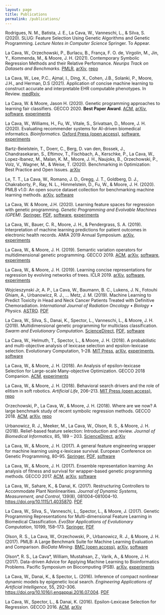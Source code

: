 ```yaml
---
layout: page
title: Publications
permalink: /publications/
---
```

Rodrigues, N. M., Batista, J. E., La Cava, W., Vanneschi, L., & Silva, S. (2020). SLUG: Feature Selection Using Genetic Algorithms and Genetic Programming. 
*Lecture Notes in Computer Science*
Springer. 
To Appear. 

La Cava, W., Orzechowski, P., Burlacu, B., França, F. O. de, Virgolin, M., Jin, Y., Kommenda, M., & Moore, J. H. (2021). 
Contemporary Symbolic Regression Methods and their Relative Performance. 
*Neurips Track on Datasets and Benchmarks*.
[PMLR](https://datasets-benchmarks-proceedings.neurips.cc/paper/2021/hash/c0c7c76d30bd3dcaefc96f40275bdc0a-Abstract-round1.html),
[arXiv](https://arxiv.org/abs/2107.14351),
[repo](https://github.com/EpistasisLab/srbench)

La Cava, W., Lee, P.C., Ajmal, I., Ding, X., Cohen, J.B., Solanki, P., Moore, J.H., and Herman, D.S (2021). 
Application of concise machine learning to construct accurate and interpretable EHR computable phenotypes.
In Review. 
[medRxiv](https://www.medrxiv.org/content/10.1101/2020.12.12.20248005v2),

La Cava, W. & Moore, Jason H. (2020).
Genetic programming approaches to learning fair classifiers.
GECCO 2020. 
**Best Paper Award**.
[ACM](https://dl.acm.org/doi/abs/10.1145/3377930.3390157),
[arXiv](https://arxiv.org/abs/2004.13282),
[software](https://github.com/lacava/feat),
[experiments](https://github.com/lacava/fair_gp)

La Cava, W., Williams, H., Fu, W., Vitale, S., Srivatsan, D., Moore, J. H. (2020). 
Evaluating recommender systems for AI-driven biomedical informatics. 
*Bioinformatics*.
[Oxford Press (open access)](https://doi.org/10.1093/bioinformatics/btaa698),
[software](https://github.com/EpistasisLab/pennai),
[experiments](https://github.com/EpistasisLab/pennai-bioinformatics)

Bartz-Beielstein, T., Doerr, C., Berg, D. van den, Bossek, J., Chandrasekaran, S., Eftimov, T., Fischbach, A., Kerschke, P., La Cava, W., Lopez-Ibanez, M., Malan, K. M., Moore, J. H., Naujoks, B., Orzechowski, P., Volz, V., Wagner, M., & Weise, T. (2020). 
Benchmarking in Optimization: Best Practice and Open Issues. 
[arXiv](http://arxiv.org/abs/2007.03488)

Le, T. T., La Cava, W., Romano, J. D., Gregg, J. T., Goldberg, D. J., Chakraborty, P., Ray, N. L., Himmelstein, D., Fu, W., & Moore, J. H. (2020). 
PMLB v1.0: An open source dataset collection for benchmarking machine learning methods. 
[arXiv](https://arxiv.org/abs/2012.00058v1),
[software](https://github.com/EpistasisLab/pmlb)

La Cava, W. & Moore, J.H. (2020). 
Learning feature spaces for regression with genetic programming.
*Genetic Programming and Evolvable Machines (GPEM)*. 
[Springer](https://link.springer.com/article/10.1007/s10710-020-09383-4),
[PDF](../pubs/feat_gpem.pdf),
[software](https://github.com/lacava/feat),
[experiments](https://github.com/lacava/gpem_2019)

La Cava, W., Bauer, C. R., Moore, J. H., & Pendergrass, S. A. (2019). 
Interpretation of machine learning predictions for patient outcomes in electronic health records. 
AMIA 2019 Annual Symposium. 
[arXiv](https://arxiv.org/abs/1903.12074),
[experiments](https://github.com/EpistasisLab/interpret_ehr)

La Cava, W., & Moore, J. H. (2019). 
Semantic variation operators for multidimensional genetic programming. 
GECCO 2019. 
[ACM](https://doi.org/10.1145/3321707.3321776),
[arXiv](http://arxiv.org/abs/1904.08577),
[software](https://github.com/lacava/feat),
[experiments](https://github.com/lacava/gecco_2019)

La Cava, W., & Moore, J. H. (2019). 
Learning concise representations for regression by evolving networks of trees. 
ICLR 2019. 
[arXiv](https://arxiv.org/abs/1807.00981),
[software](https://github.com/lacava/feat),
[experiments](https://github.com/lacava/iclr_2019)

Wojcieszynski Jr, A. P., La Cava, W., Baumann, B. C., Lukens, J. N., Fotouhi Ghiam, A., Urbanowicz, R. J., … Metz, J. M. (2019). 
Machine Learning to Predict Toxicity in Head and Neck Cancer Patients Treated with Definitive Chemoradiation. 
*International Journal of Radiation Oncology • Biology • Physics.*
[ASTRO](https://www.redjournal.org/article/S0360-3016(19)33017-2/abstract).
[PDF](/pubs/rad_onc_ml.pdf)

La Cava, W., Silva, S., Danai, K., Spector, L., Vanneschi, L., & Moore, J. H. (2019). 
Multidimensional genetic programming for multiclass classification. 
*Swarm and Evolutionary Computation*. 
[ScienceDirect](https://doi.org/10.1016/j.swevo.2018.03.015),
[PDF](../pubs/Multiclass_GP_journal_preprint.pdf),
[software](https://github.com/EpistasisLab/ellyn)


La Cava, W., Helmuth, T., Spector, L., & Moore, J. H. (2018). 
A probabilistic and multi-objective analysis of lexicase selection and epsilon-lexicase selection. 
Evolutionary Computation, 1–28. 
[MIT Press](https://doi.org/10.1162/evco_a_00224),
[arXiv](https://arxiv.org/pdf/1709.05394),
[experiments](https://github.com/lacava/epsilon_lexicase),
[software](https://github.com/EpistasisLab/ellyn)

La Cava, W., & Moore, J. H. (2018). 
An Analysis of epsilon-lexicase Selection for Large-scale Many-objective Optimization. 
GECCO 2018 Companion. 
[ACM](https://doi.org/10.1145/3205651.3205656),
[experiments](https://github.com/lacava/emo-lex)

La Cava, W., & Moore, J. H. (2018). 
Behavioral search drivers and the role of elitism in soft robotics. 
*Artificial Life*, 206–213. 
[MIT Press (open access)](https://doi.org/10.1162/isal_a_00044),
[repo](http://github.com/lacava/evosoro)

Orzechowski, P., La Cava, W., & Moore, J. H. (2018). 
Where are we now? A large benchmark study of recent symbolic regression methods. 
GECCO 2018. 
[ACM](https://doi.org/10.1145/3205455.3205539),
[arXiv](http://arxiv.org/abs/1804.09331),
[repo](https://github.com/EpistasisLab/srbench)

Urbanowicz, R. J., Meeker, M., La Cava, W., Olson, R. S., & Moore, J. H. (2018). 
Relief-based feature selection: Introduction and review. 
*Journal of Biomedical Informatics*, 85, 189 – 203. 
[ScienceDirect](https://doi.org/10.1016/j.jbi.2018.07.014),
[arXiv](https://arxiv.org/abs/1711.08421)


La Cava, W., & Moore, J. H. (2017). 
A general feature engineering wrapper for machine learning using ϵ-lexicase survival. 
European Conference on Genetic Programming, 80–95. 
[Springer](https://doi.org/10.1007/978-3-319-55696-3_6),
[PDF](../pubs/evostar_few_lacava.pdf),
[software](https://github.com/lacava/few)


La Cava, W., & Moore, J. H. (2017). 
Ensemble representation learning: An analysis of fitness and survival for wrapper-based genetic programming methods. 
GECCO 2017.
[ACM](https://dl.acm.org/doi/10.1145/3071178.3071215),
[arXiv](https://arxiv.org/abs/1703.06934),
[software](https://github.com/lacava/few)

La Cava, W., Sahare, K., & Danai, K. (2017). 
Restructuring Controllers to Accommodate Plant Nonlinearities. 
*Journal of Dynamic Systems, Measurement, and Control*, 139(8), 081004–081004–10. 
https://doi.org/10.1115/1.4035870.
[PDF](../pubs/La_Cava_restructuring_2017.pdf)

La Cava, W., Silva, S., Vanneschi, L., Spector, L., & Moore, J. (2017). 
Genetic Programming Representations for Multi-dimensional Feature Learning in Biomedical Classification. 
*EvoStar Applications of Evolutionary Computation*, 10199, 158–173. 
[Springer](https://doi.org/10.1007/978-3-319-55849-3_11),
[PDF](../pubs/evobio_m4gp_lacava.pdf)

Olson, R. S., La Cava, W., Orzechowski, P., Urbanowicz, R. J., & Moore, J. H. (2017). 
PMLB: A Large Benchmark Suite for Machine Learning Evaluation and Comparison. 
*BioData Mining*. 
[BMC (open access)](https://biodatamining.biomedcentral.com/articles/10.1186/s13040-017-0154-4),
[arXiv](https://arxiv.org/abs/1703.00512),
[software](https://github.com/EpistasisLab/pmlb)

Olson*, R. S., La Cava*, William, Mustahsan, Z., Varik, A., & Moore, J. H. (2017). 
Data-driven Advice for Applying Machine Learning to Bioinformatics Problems. 
Pacific Symposium on Biocomputing (PSB). 
[arXiv](http://arxiv.org/abs/1708.05070),
[experiments](https://github.com/lacava/sklearn-benchmarks)

La Cava, W., Danai, K., & Spector, L. (2016). 
Inference of compact nonlinear dynamic models by epigenetic local search. 
*Engineering Applications of Artificial Intelligence*, 55, 292–306. 
https://doi.org/10.1016/j.engappai.2016.07.004.
[PDF](../pubs/inference_elgp_2015_lacava.pdf)

La Cava, W., Spector, L., & Danai, K. (2016). 
Epsilon-Lexicase Selection for Regression. 
GECCO 2016. 
[ACM](https://doi.org/10.1145/2908812.2908898),
[arXiv](https://arxiv.org/abs/1905.13266)
